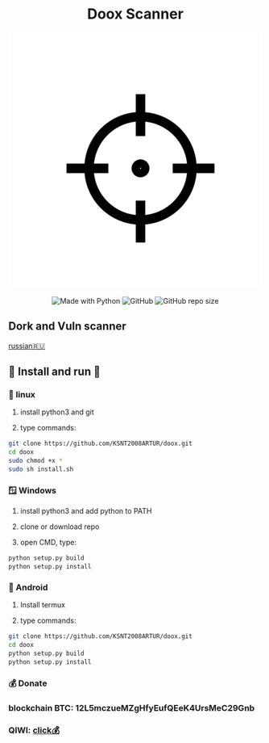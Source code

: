 <h1 align="center">         Doox Scanner  </h1> 

<p align="center">
      <img alt="logo" src="https://github.com/KSNT2008ARTUR/doox/blob/master/logo.png">
    <br /><br />
  <img alt="Made with Python" src="https://img.shields.io/badge/Made%20with-Python-%23FFD242?logo=python&logoColor=white">
  <img alt="GitHub" src="https://img.shields.io/github/license/KSNT2008ARTUR/doox">
  <img alt="GitHub repo size" src="https://img.shields.io/github/repo-size/KSNT2008ARTUR/doox">
</p>

## Dork and Vuln scanner

[russian🇷🇺](README.md)

## 🚀 Install and run 🚀
###  🐧 linux
1. install python3 and git

2. type commands:
``` bash
git clone https://github.com/KSNT2008ARTUR/doox.git
cd doox
sudo chmod +x *
sudo sh install.sh
```
### 🪟 Windows
1. install python3 and add python to PATH

2. clone or download repo

3. open CMD, type:
```cmd
python setup.py build
python setup.py install
```

### 🤖 Android

1. Install termux

2. type commands:
``` sh
git clone https://github.com/KSNT2008ARTUR/doox.git
cd doox
python setup.py build
python setup.py install
```

### 💰  Donate
### blockchain BTC: 12L5mczueMZgHfyEufQEeK4UrsMeC29Gnb
### QIWI: [click💰](https://qiwi.com/p/79602864432)
